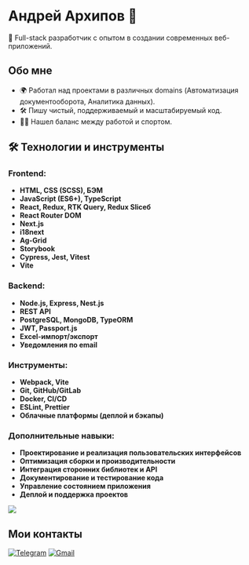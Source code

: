 # Андрей Архипов 👋

🚀 Full-stack разработчик с опытом в создании современных веб-приложений.

## Обо мне
- 🌍 Работал над проектами в различных domains (Автоматизация документооборота, Аналитика данных).
- 🛠️ Пишу чистый, поддерживаемый и масштабируемый код.
- 🏋️‍♂️ Нашел баланс между работой и спортом.

## 🛠️ Технологии и инструменты
### Frontend:
- **HTML, CSS (SCSS), БЭМ**
- **JavaScript (ES6+), TypeScript**
- **React, Redux, RTK Query, Redux Sliceб**
- **React Router DOM**
- **Next.js**
- **i18next**
- **Ag-Grid**
- **Storybook**
- **Cypress, Jest, Vitest**
- **Vite**

### Backend:
- **Node.js, Express, Nest.js**
- **REST API**
- **PostgreSQL, MongoDB, TypeORM**
- **JWT, Passport.js**
- **Excel-импорт/экспорт**
- **Уведомления по email**

### Инструменты:
- **Webpack, Vite**
- **Git, GitHub/GitLab**
- **Docker, CI/CD**
- **ESLint, Prettier**
- **Облачные платформы (деплой и бэкапы)**

### Дополнительные навыки:
- **Проектирование и реализация пользовательских интерфейсов**
- **Оптимизация сборки и производительности**
- **Интеграция сторонних библиотек и API**
- **Документирование и тестирование кода**
- **Управление состоянием приложения**
- **Деплой и поддержка проектов**

[![](https://www.codewars.com/users/AndreyArkhip/badges/small)](https://www.codewars.com/users/AndreyArkhip)

## Мои контакты
[![Telegram](https://img.shields.io/badge/Telegram-FFFFFF?style=plastic&logo=Telegram&logoColor=000000)](https://t.me/AndreyArkhipov11) [![Gmail](https://img.shields.io/badge/Gmail-FFFFFF?style=plastic&logo=Gmail&logoColor=FF0000)](mailto:arhipov0212@gmail.com)
